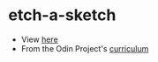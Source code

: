 # etch-a-sketch
* View [here](https://sierra073.github.io/etch-a-sketch/)
* From the Odin Project's [curriculum](https://www.theodinproject.com/courses/web-development-101)

